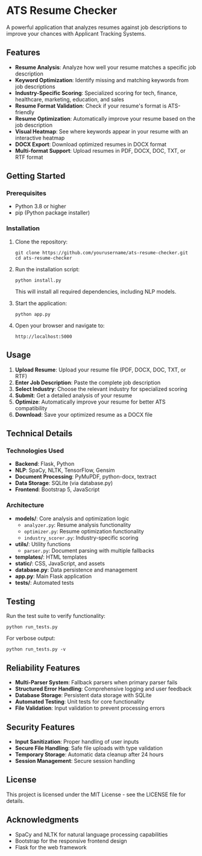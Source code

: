 # ATS Resume Checker

A powerful application that analyzes resumes against job descriptions to improve your chances with Applicant Tracking Systems.

## Features

- **Resume Analysis**: Analyze how well your resume matches a specific job description
- **Keyword Optimization**: Identify missing and matching keywords from job descriptions
- **Industry-Specific Scoring**: Specialized scoring for tech, finance, healthcare, marketing, education, and sales
- **Resume Format Validation**: Check if your resume's format is ATS-friendly
- **Resume Optimization**: Automatically improve your resume based on the job description
- **Visual Heatmap**: See where keywords appear in your resume with an interactive heatmap
- **DOCX Export**: Download optimized resumes in DOCX format
- **Multi-format Support**: Upload resumes in PDF, DOCX, DOC, TXT, or RTF format

## Getting Started

### Prerequisites

- Python 3.8 or higher
- pip (Python package installer)

### Installation

1. Clone the repository:
   ```
   git clone https://github.com/yourusername/ats-resume-checker.git
   cd ats-resume-checker
   ```

2. Run the installation script:
   ```
   python install.py
   ```
   
   This will install all required dependencies, including NLP models.

3. Start the application:
   ```
   python app.py
   ```

4. Open your browser and navigate to:
   ```
   http://localhost:5000
   ```

## Usage

1. **Upload Resume**: Upload your resume file (PDF, DOCX, DOC, TXT, or RTF)
2. **Enter Job Description**: Paste the complete job description
3. **Select Industry**: Choose the relevant industry for specialized scoring
4. **Submit**: Get a detailed analysis of your resume
5. **Optimize**: Automatically improve your resume for better ATS compatibility
6. **Download**: Save your optimized resume as a DOCX file

## Technical Details

### Technologies Used

- **Backend**: Flask, Python
- **NLP**: SpaCy, NLTK, TensorFlow, Gensim
- **Document Processing**: PyMuPDF, python-docx, textract
- **Data Storage**: SQLite (via database.py)
- **Frontend**: Bootstrap 5, JavaScript

### Architecture

- **models/**: Core analysis and optimization logic
  - `analyzer.py`: Resume analysis functionality
  - `optimizer.py`: Resume optimization functionality
  - `industry_scorer.py`: Industry-specific scoring
- **utils/**: Utility functions
  - `parser.py`: Document parsing with multiple fallbacks
- **templates/**: HTML templates
- **static/**: CSS, JavaScript, and assets
- **database.py**: Data persistence and management
- **app.py**: Main Flask application
- **tests/**: Automated tests

## Testing

Run the test suite to verify functionality:

```
python run_tests.py
```

For verbose output:

```
python run_tests.py -v
```

## Reliability Features

- **Multi-Parser System**: Fallback parsers when primary parser fails
- **Structured Error Handling**: Comprehensive logging and user feedback
- **Database Storage**: Persistent data storage with SQLite
- **Automated Testing**: Unit tests for core functionality
- **File Validation**: Input validation to prevent processing errors 

## Security Features

- **Input Sanitization**: Proper handling of user inputs
- **Secure File Handling**: Safe file uploads with type validation
- **Temporary Storage**: Automatic data cleanup after 24 hours
- **Session Management**: Secure session handling

## License

This project is licensed under the MIT License - see the LICENSE file for details.

## Acknowledgments

- SpaCy and NLTK for natural language processing capabilities
- Bootstrap for the responsive frontend design
- Flask for the web framework 